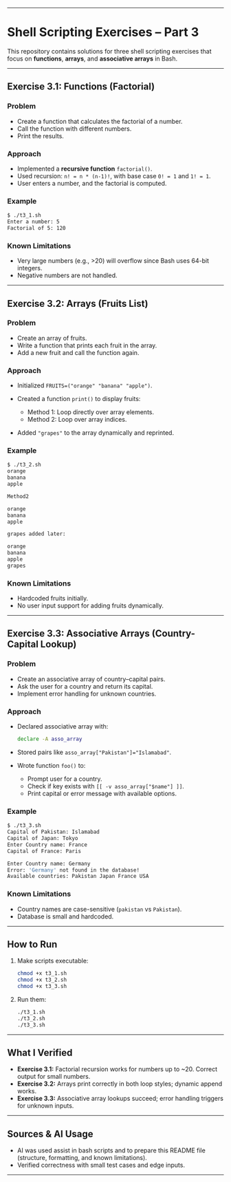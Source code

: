 
---

# Shell Scripting Exercises – Part 3

This repository contains solutions for three shell scripting exercises that focus on **functions**, **arrays**, and **associative arrays** in Bash.

---

## Exercise 3.1: Functions (Factorial)

### Problem

* Create a function that calculates the factorial of a number.
* Call the function with different numbers.
* Print the results.

### Approach

* Implemented a **recursive function** `factorial()`.
* Used recursion: `n! = n * (n-1)!`, with base case `0! = 1` and `1! = 1`.
* User enters a number, and the factorial is computed.

### Example

```bash
$ ./t3_1.sh
Enter a number: 5
Factorial of 5: 120
```

### Known Limitations

* Very large numbers (e.g., >20) will overflow since Bash uses 64-bit integers.
* Negative numbers are not handled.

---

## Exercise 3.2: Arrays (Fruits List)

### Problem

* Create an array of fruits.
* Write a function that prints each fruit in the array.
* Add a new fruit and call the function again.

### Approach

* Initialized `FRUITS=("orange" "banana" "apple")`.
* Created a function `print()` to display fruits:

  * Method 1: Loop directly over array elements.
  * Method 2: Loop over array indices.
* Added `"grapes"` to the array dynamically and reprinted.

### Example

```bash
$ ./t3_2.sh
orange
banana
apple

Method2

orange
banana
apple

grapes added later:

orange
banana
apple
grapes
```

### Known Limitations

* Hardcoded fruits initially.
* No user input support for adding fruits dynamically.

---

## Exercise 3.3: Associative Arrays (Country-Capital Lookup)

### Problem

* Create an associative array of country–capital pairs.
* Ask the user for a country and return its capital.
* Implement error handling for unknown countries.

### Approach

* Declared associative array with:

  ```bash
  declare -A asso_array
  ```
* Stored pairs like `asso_array["Pakistan"]="Islamabad"`.
* Wrote function `foo()` to:

  * Prompt user for a country.
  * Check if key exists with `[[ -v asso_array["$name"] ]]`.
  * Print capital or error message with available options.

### Example

```bash
$ ./t3_3.sh
Capital of Pakistan: Islamabad
Capital of Japan: Tokyo
Enter Country name: France
Capital of France: Paris

Enter Country name: Germany
Error: 'Germany' not found in the database!
Available countries: Pakistan Japan France USA
```

### Known Limitations

* Country names are case-sensitive (`pakistan` vs `Pakistan`).
* Database is small and hardcoded.

---

## How to Run

1. Make scripts executable:

   ```bash
   chmod +x t3_1.sh
   chmod +x t3_2.sh
   chmod +x t3_3.sh
   ```
2. Run them:

   ```bash
   ./t3_1.sh
   ./t3_2.sh
   ./t3_3.sh
   ```

---

## What I Verified

* **Exercise 3.1:** Factorial recursion works for numbers up to \~20. Correct output for small numbers.
* **Exercise 3.2:** Arrays print correctly in both loop styles; dynamic append works.
* **Exercise 3.3:** Associative array lookups succeed; error handling triggers for unknown inputs.

---

## Sources & AI Usage

* AI was used assist in bash scripts and to prepare this README file (structure, formatting, and known limitations).
* Verified correctness with small test cases and edge inputs.

---
